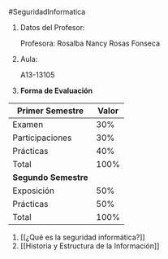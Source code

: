#SeguridadInformatica

1. Datos del Profesor:

	Profesora: Rosalba Nancy Rosas Fonseca

2. Aula:

	A13-13105

3. **Forma de Evaluación**

| **Primer Semestre**  | Valor |
| -------------------- | ----- |
| Examen               | 30%   |
| Participaciones      | 30%   |
| Prácticas            | 40%   |
| Total                | 100%  |
| **Segundo Semestre** |       |
| Exposición           | 50%   |
| Prácticas            | 50%   |
| Total                | 100%  |

1. [[¿Qué es la seguridad informática?]]
2. [[Historia y Estructura de la Información]]